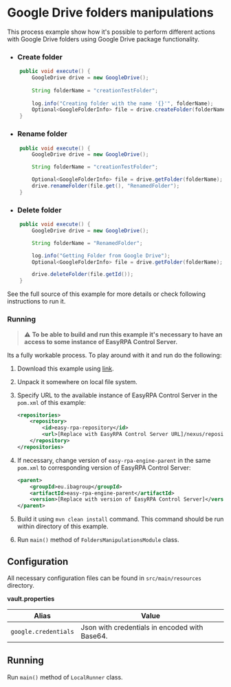 # Google Drive folders manipulations

This process example show how it's possible to perform different actions with Google Drive folders using Google Drive package
functionality.


* ### Create folder

```Java
    public void execute() {
        GoogleDrive drive = new GoogleDrive();
        
        String folderName = "creationTestFolder";
        
        log.info("Creating folder with the name '{}'", folderName);
        Optional<GoogleFolderInfo> file = drive.createFolder(folderName);
    }
```

* ### Rename folder

```Java
    public void execute() {
        GoogleDrive drive = new GoogleDrive();

        String folderName = "creationTestFolder";

        Optional<GoogleFolderInfo> file = drive.getFolder(folderName);
        drive.renameFolder(file.get(), "RenamedFolder");
    }
```

* ### Delete folder

```Java
    public void execute() {
        GoogleDrive drive = new GoogleDrive();

        String folderName = "RenamedFolder";

        log.info("Getting Folder from Google Drive");
        Optional<GoogleFolderInfo> file = drive.getFolder(folderName);

        drive.deleteFolder(file.getId());
    }
```

See the full source of this example for more details or check following instructions to run it.

### Running

> :warning: **To be able to build and run this example it's necessary to have an access
>to some instance of EasyRPA Control Server.**

Its a fully workable process. To play around with it and run do the following:
1. Download this example using [link][down_git_link].
2. Unpack it somewhere on local file system.
3. Specify URL to the available instance of EasyRPA Control Server in the `pom.xml` of this example:
    ```xml
    <repositories>
        <repository>
            <id>easy-rpa-repository</id>
            <url>[Replace with EasyRPA Control Server URL]/nexus/repository/easyrpa/</url>
        </repository>
    </repositories>
    ```
4. If necessary, change version of `easy-rpa-engine-parent` in the same `pom.xml` to corresponding version of
   EasyRPA Control Server:
    ```xml
    <parent>
        <groupId>eu.ibagroup</groupId>
        <artifactId>easy-rpa-engine-parent</artifactId>
        <version>[Replace with version of EasyRPA Control Server]</version>
    </parent>
    ```

5. Build it using `mvn clean install` command. This command should be run within directory of this example.
6. Run `main()` method of `FoldersManipulationsModule` class.

[down_git_link]: https://downgit.github.io/#/home?url=https://github.com/easyrpa/openframework/tree/main/examples/google-drive/folders-manipulations

## Configuration
All necessary configuration files can be found in <code>src/main/resources</code> directory.

**vault.properties**

| Alias     | Value         |
| ------------- |---------------|
| `google.credentials` | Json with credentials in encoded with Base64.<br> |

## Running

Run `main()` method of `LocalRunner` class.